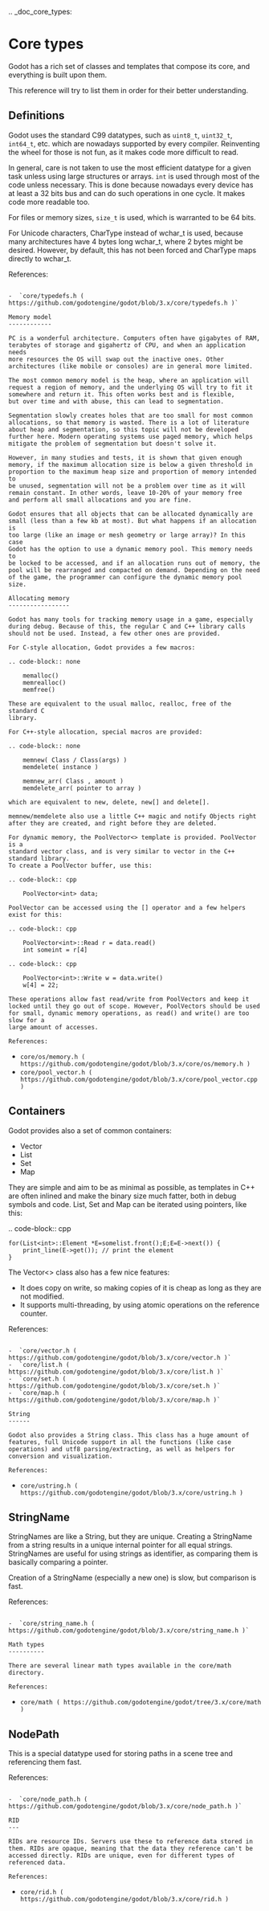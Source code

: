 .. _doc_core_types:

Core types
==========

Godot has a rich set of classes and templates that compose its core,
and everything is built upon them.

This reference will try to list them in order for their better
understanding.

Definitions
-----------

Godot uses the standard C99 datatypes, such as `uint8_t`,
`uint32_t`, `int64_t`, etc. which are nowadays supported by every
compiler. Reinventing the wheel for those is not fun, as it makes code
more difficult to read.

In general, care is not taken to use the most efficient datatype for a
given task unless using large structures or arrays. `int` is used
through most of the code unless necessary. This is done because nowadays
every device has at least a 32 bits bus and can do such operations in
one cycle. It makes code more readable too.

For files or memory sizes, `size_t` is used, which is warranted to be
64 bits.

For Unicode characters, CharType instead of wchar_t is used, because
many architectures have 4 bytes long wchar_t, where 2 bytes might be
desired. However, by default, this has not been forced and CharType maps
directly to wchar_t.

References:
~~~~~~~~~~~

-  `core/typedefs.h ( https://github.com/godotengine/godot/blob/3.x/core/typedefs.h )`

Memory model
------------

PC is a wonderful architecture. Computers often have gigabytes of RAM,
terabytes of storage and gigahertz of CPU, and when an application needs
more resources the OS will swap out the inactive ones. Other
architectures (like mobile or consoles) are in general more limited.

The most common memory model is the heap, where an application will
request a region of memory, and the underlying OS will try to fit it
somewhere and return it. This often works best and is flexible,
but over time and with abuse, this can lead to segmentation.

Segmentation slowly creates holes that are too small for most common
allocations, so that memory is wasted. There is a lot of literature
about heap and segmentation, so this topic will not be developed
further here. Modern operating systems use paged memory, which helps
mitigate the problem of segmentation but doesn't solve it.

However, in many studies and tests, it is shown that given enough
memory, if the maximum allocation size is below a given threshold in
proportion to the maximum heap size and proportion of memory intended to
be unused, segmentation will not be a problem over time as it will
remain constant. In other words, leave 10-20% of your memory free
and perform all small allocations and you are fine.

Godot ensures that all objects that can be allocated dynamically are
small (less than a few kb at most). But what happens if an allocation is
too large (like an image or mesh geometry or large array)? In this case
Godot has the option to use a dynamic memory pool. This memory needs to
be locked to be accessed, and if an allocation runs out of memory, the
pool will be rearranged and compacted on demand. Depending on the need
of the game, the programmer can configure the dynamic memory pool size.

Allocating memory
-----------------

Godot has many tools for tracking memory usage in a game, especially
during debug. Because of this, the regular C and C++ library calls
should not be used. Instead, a few other ones are provided.

For C-style allocation, Godot provides a few macros:

.. code-block:: none

    memalloc()
    memrealloc()
    memfree()

These are equivalent to the usual malloc, realloc, free of the standard C
library.

For C++-style allocation, special macros are provided:

.. code-block:: none

    memnew( Class / Class(args) )
    memdelete( instance )

    memnew_arr( Class , amount )
    memdelete_arr( pointer to array )

which are equivalent to new, delete, new[] and delete[].

memnew/memdelete also use a little C++ magic and notify Objects right
after they are created, and right before they are deleted.

For dynamic memory, the PoolVector<> template is provided. PoolVector is a
standard vector class, and is very similar to vector in the C++ standard library.
To create a PoolVector buffer, use this:

.. code-block:: cpp

    PoolVector<int> data;

PoolVector can be accessed using the [] operator and a few helpers exist for this:

.. code-block:: cpp

    PoolVector<int>::Read r = data.read()
    int someint = r[4]

.. code-block:: cpp

    PoolVector<int>::Write w = data.write()
    w[4] = 22;

These operations allow fast read/write from PoolVectors and keep it
locked until they go out of scope. However, PoolVectors should be used
for small, dynamic memory operations, as read() and write() are too slow for a
large amount of accesses.

References:
~~~~~~~~~~~

-  `core/os/memory.h ( https://github.com/godotengine/godot/blob/3.x/core/os/memory.h )`
-  `core/pool_vector.h ( https://github.com/godotengine/godot/blob/3.x/core/pool_vector.cpp )`

Containers
----------

Godot provides also a set of common containers:

-  Vector
-  List
-  Set
-  Map

They are simple and aim to be as minimal as possible, as templates
in C++ are often inlined and make the binary size much fatter, both in
debug symbols and code. List, Set and Map can be iterated using
pointers, like this:

.. code-block:: cpp

    for(List<int>::Element *E=somelist.front();E;E=E->next()) {
        print_line(E->get()); // print the element
    }

The Vector<> class also has a few nice features:

-  It does copy on write, so making copies of it is cheap as long as
   they are not modified.
-  It supports multi-threading, by using atomic operations on the
   reference counter.

References:
~~~~~~~~~~~

-  `core/vector.h ( https://github.com/godotengine/godot/blob/3.x/core/vector.h )`
-  `core/list.h ( https://github.com/godotengine/godot/blob/3.x/core/list.h )`
-  `core/set.h ( https://github.com/godotengine/godot/blob/3.x/core/set.h )`
-  `core/map.h ( https://github.com/godotengine/godot/blob/3.x/core/map.h )`

String
------

Godot also provides a String class. This class has a huge amount of
features, full Unicode support in all the functions (like case
operations) and utf8 parsing/extracting, as well as helpers for
conversion and visualization.

References:
~~~~~~~~~~~

-  `core/ustring.h ( https://github.com/godotengine/godot/blob/3.x/core/ustring.h )`

StringName
----------

StringNames are like a String, but they are unique. Creating a
StringName from a string results in a unique internal pointer for all
equal strings. StringNames are useful for using strings as
identifier, as comparing them is basically comparing a pointer.

Creation of a StringName (especially a new one) is slow, but comparison
is fast.

References:
~~~~~~~~~~~

-  `core/string_name.h ( https://github.com/godotengine/godot/blob/3.x/core/string_name.h )`

Math types
----------

There are several linear math types available in the core/math
directory.

References:
~~~~~~~~~~~

-  `core/math ( https://github.com/godotengine/godot/tree/3.x/core/math )`

NodePath
--------

This is a special datatype used for storing paths in a scene tree and
referencing them fast.

References:
~~~~~~~~~~~

-  `core/node_path.h ( https://github.com/godotengine/godot/blob/3.x/core/node_path.h )`

RID
---

RIDs are resource IDs. Servers use these to reference data stored in
them. RIDs are opaque, meaning that the data they reference can't be
accessed directly. RIDs are unique, even for different types of
referenced data.

References:
~~~~~~~~~~~

-  `core/rid.h ( https://github.com/godotengine/godot/blob/3.x/core/rid.h )`
